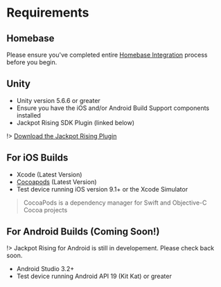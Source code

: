 # Requirements

## Homebase

Please ensure you've completed entire [Homebase Integration](homebase/integration) process before you begin.

## Unity

- Unity version 5.6.6 or greater
- Ensure you have the iOS and/or Android Build Support components installed
- Jackpot Rising SDK Plugin (linked below)

!> [Download the Jackpot Rising Plugin](https://sdk.jackpotrising.com/JackpotRising-3.5.0-Release.unitypackage)

## For iOS Builds

- Xcode (Latest Version)
- [Cocoapods](https://cocoapods.org/ 'target:_blank') (Latest Version)
- Test device running iOS version 9.1+ or the Xcode Simulator

> CocoaPods is a dependency manager for Swift and Objective-C Cocoa projects

## For Android Builds (Coming Soon!)

!> Jackpot Rising for Android is still in developement. Please check back soon.

- Android Studio 3.2+
- Test device running Android API 19 (Kit Kat) or greater
